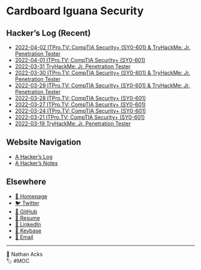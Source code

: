 # Cardboard Iguana Security

## Hacker’s Log (Recent)

* [2022-04-02 ITPro.TV: CompTIA Security+ (SY0-601) & TryHackMe: Jr. Penetration Tester](log/2022-04-02-itprotv-comptia-security-plus-and-tryhackme-jr-penetration-tester.md)
* [2022-04-01 ITPro.TV: CompTIA Security+ (SY0-601)](log/2022-04-01-itprotv-comptia-security-plus.md)
* [2022-03-31 TryHackMe: Jr. Penetration Tester](log/2022-03-31-tryhackme-jr-penetration-tester.md)
* [2022-03-30 ITPro.TV: CompTIA Security+ (SY0-601) & TryHackMe: Jr. Penetration Tester](log/2022-03-30-itprotv-comptia-security-plus-and-tryhackme-jr-penetration-tester.md)
* [2022-03-29 ITPro.TV: CompTIA Security+ (SY0-601) & TryHackMe: Jr. Penetration Tester](log/2022-03-29-itprotv-comptia-security-plus-and-tryhackme-jr-penetration-tester.md)
* [2022-03-28 ITPro.TV: CompTIA Security+ (SY0-601)](log/2022-03-28-itprotv-comptia-security-plus.md)
* [2022-03-27 ITPro.TV: CompTIA Security+ (SY0-601)](log/2022-03-27-itprotv-comptia-security-plus.md)
* [2022-03-24 ITPro.TV: CompTIA Security+ (SY0-601)](log/2022-03-24-itprotv-comptia-security-plus.md)
* [2022-03-21 ITPro.TV: CompTIA Security+ (SY0-601)](log/2022-03-21-itprotv-comptia-security-plus.md)
* [2022-03-19 TryHackMe: Jr. Penetration Tester](log/2022-03-19-tryhackme-jr-penetration-tester.md)

## Website Navigation

* [A Hacker’s Log](log.md)
* [A Hacker’s Notes](notes.md)

## Elsewhere

* [<span aria-hidden="true">🌱</span> Homepage](https://necopinus.xyz)
* [<span aria-hidden="true">🐦</span> Twitter](https://twitter.com/necopinus)
* [<span aria-hidden="true">🐙</span> GitHub](https://github.com/necopinus)
* [<span aria-hidden="true">📄</span> Resume](https://registry.jsonresume.org/necopinus)
* [<span aria-hidden="true">🌃</span> LinkedIn](https://www.linkedin.com/in/necopinus/)
* [<span aria-hidden="true">🔏</span> Keybase](https://keybase.io/necopinus)
* [<span aria-hidden="true">📧</span> Email](mailto:nathan.acks@cardboard-iguana.com)

- - - -

<span aria-hidden="true">👤</span> Nathan Acks  
<span aria-hidden="true">🏷️</span> #MOC
